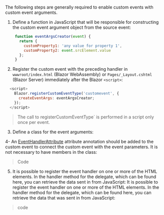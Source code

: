 

The following steps are generally required to enable custom events with custom event arguments.

1. Define a function in JavaScript that will be responsible for constructing the custom event argument object from the source event:
    
    
   ```js
    function eventArgsCreator(event) { 
      return {
        customProperty1: 'any value for property 1',
        customProperty2: event.srcElement.value
      };
    }
    ```  
2. Register the custom event with the preceding handler in  `wwwroot/index.html`  (Blazor WebAssembly) or  `Pages/_Layout.cshtml`  (Blazor Server) immediately after the Blazor  `<script>`:
    
  ```js
    <script>
      Blazor.registerCustomEventType('customevent', {
        createEventArgs: eventArgsCreator;
      });
    </script>
```

  >The call to registerCustomEventType`  is performed in a script only once per event.
    
3. Define a class for the event arguments:
    
 
    
4- An [EventHandlerAttribute](https://docs.microsoft.com/en-us/dotnet/api/microsoft.aspnetcore.components.eventhandlerattribute) attribute annotation should be added to the custom event to connect the custom event with the event parameters. It is not necessary to have members in the class:
>Code
    
5. It is possible to register the event handler on one or more of the HTML elements. In the handler method for the delegate, which can be found here, you can retrieve the data sent in from JavaScript: It is possible to register the event handler on one or more of the HTML elements. In the handler method for the delegate, which can be found here, you can retrieve the data that was sent in from JavaScript:
>code
  

<!--stackedit_data:
eyJoaXN0b3J5IjpbOTkwNTM0ODUxLC0yMDU2MTU4MzgsMTU1Nj
AzMTgyMCwxMDUzNDM2NjgzLDczMDk5ODExNl19
-->